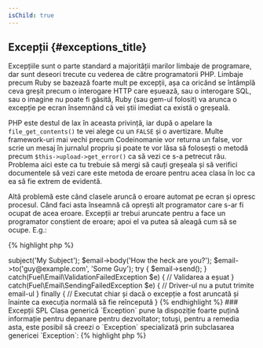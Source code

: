 ```yaml
---
isChild: true
---
```


## Excepții {#exceptions_title}

Excepțiile sunt o parte standard a majorității marilor limbaje de programare, dar sunt deseori trecute
cu vederea de către programatorii PHP.
Limbaje precum Ruby se bazează foarte mult pe excepții, așa ca oricând se întâmplă ceva
greșit precum o interogare HTTP care eșuează, sau o interogare SQL, sau o imagine nu poate
fi găsită, Ruby (sau gem-ul folosit) va arunca o excepție pe ecran însemnând că vei
știi imediat ca există o greșeală.

PHP este destul de lax în aceasta privință, iar după o apelare la `file_get_contents()` te
vei alege cu un `FALSE` și o avertizare.
Multe framework-uri mai vechi precum Codeinomanie vor returna un false, vor scrie un mesaj în
jurnalul propriu și poate te vor lăsa să folosești o metodă precum `$this->upload->get_error()`
ca să vezi ce s-a petrecut rău. Problema aici este ca tu trebuie să mergi să cauți greșeala
și să verifici documentele să vezi care este metoda de eroare pentru acea clasa în loc ca ea
să fie extrem de evidentă.

Altă problemă este când clasele aruncă o eroare automat pe ecran și opresc procesul.
Când faci asta înseamnă că oprești alt programator care s-ar fi ocupat de acea eroare.
Excepții ar trebui aruncate pentru a face un programator conștient de eroare; apoi el
va putea să aleagă cum să se ocupe. E.g.:

{% highlight php %}
<?php
$email = new Fuel\Email;
$email->subject('My Subject');
$email->body('How the heck are you?');
$email->to('guy@example.com', 'Some Guy');

try
{
    $email->send();
}
catch(Fuel\Email\ValidationFailedException $e)
{
    // Validarea a eșuat
}
catch(Fuel\Email\SendingFailedException $e)
{
    // Driver-ul nu a putut trimite email-ul
}
finally
{
    // Executat chiar și dacă o excepție a fost aruncată și înainte ca
       execuția normală să fie reîncepută
}
{% endhighlight %}

### Excepții SPL

Clasa generică `Exception` pune la dispoziție foarte puțină informație pentru depanare
pentru dezvoltator; totuși, pentru a remedia asta, este posibil să creezi o `Exception`
specializată prin subclasarea genericei `Exception`:

{% highlight php %}
<?php
class ValidationException extends Exception {}
{% endhighlight %}

Asta înseamnă că poți adăuga multiple blocuri catch și te poți ocupa de diferite
Excepții diferit. Asta poate duce la crearea de mult Excepții personalizate, unele
dintre care ar fi putut fi evitate folosind excepții SPL disponibile în [extensia SPL][splext].

Dacă de exemplu folosești metoda magică `__call()` și o metodă invalidă este cerută
atunci în loc de aruncarea unei Excepții standard, care e vagă, sau crearea unei
Excepții personalizate numai pentru asta, ai putea pur și simplu să
`throw new BadFunctionCallException;`.

* [Citește despre Excepții][exceptions]
* [Citește despre Excepții SPL][splexe]
* [Stivuirea excepțiilor în PHP][nesting-exceptions-in-php]
* [Bune practici pentru excepții în PHP 5.3][exception-best-practices53]

[exceptions]: http://php.net/manual/ro/language.exceptions.php
[splexe]: http://php.net/manual/ro/spl.exceptions.php
[splext]: /#standard_php_library
[exception-best-practices53]: http://ralphschindler.com/2010/09/15/exception-best-practices-in-php-5-3
[nesting-exceptions-in-php]: http://www.brandonsavage.net/exceptional-php-nesting-exceptions-in-php/
